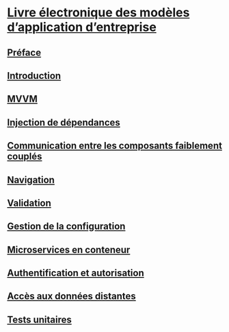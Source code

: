 # [Livre électronique des modèles d’application d’entreprise](index.md)
## [Préface](preface.md)
## [Introduction](introduction.md)
## [MVVM](mvvm.md)
## [Injection de dépendances](dependency-injection.md)
## [Communication entre les composants faiblement couplés](communicating-between-loosely-coupled-components.md)
## [Navigation](navigation.md)
## [Validation](validation.md)
## [Gestion de la configuration](configuration-management.md)
## [Microservices en conteneur](containerized-microservices.md)
## [Authentification et autorisation](authentication-and-authorization.md)
## [Accès aux données distantes](accessing-remote-data.md)
## [Tests unitaires](unit-testing.md)
